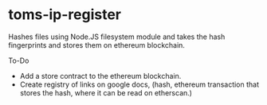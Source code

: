 # toms-ip-register
Hashes files using Node.JS filesystem module and takes the hash fingerprints and stores them on ethereum blockchain.

To-Do
- Add a store contract to the ethereum blockchain.
- Create registry of links on google docs, (hash, ethereum transaction that stores the hash, where it can be read on etherscan.)
